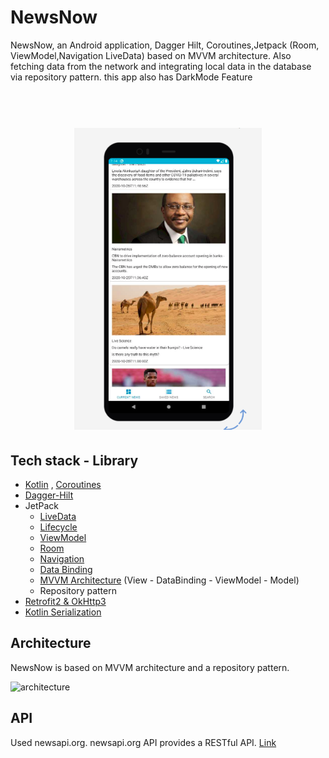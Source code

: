 # NewsNow

<p align="left">  
NewsNow,  an Android application, Dagger Hilt, Coroutines,Jetpack (Room, ViewModel,Navigation LiveData) based on MVVM architecture. Also fetching data from the network and integrating local data in the database via repository pattern. this app also has DarkMode Feature
</p>


<h1 align="center">
  <br>
  <img src="/app/src/main/res/drawable/newsnow.png" alt="NewsNow" width="300">
</h1>

## Tech stack - Library
- [Kotlin](https://kotlinlang.org/) , [Coroutines](https://github.com/Kotlin/kotlinx.coroutines) 
- [Dagger-Hilt](https://developer.android.com/training/dependency-injection/hilt-android)
- JetPack
  - [LiveData](https://developer.android.com/topic/libraries/architecture/livedata) 
  - [Lifecycle](https://developer.android.com/jetpack/androidx/releases/lifecycle) 
  - [ViewModel](https://developer.android.com/topic/libraries/architecture/viewmodel) 
  - [Room](https://developer.android.com/topic/libraries/architecture/room)
  - [Navigation](https://developer.android.com/guide/navigation/navigation-getting-started)
  - [Data Binding](https://developer.android.com/topic/libraries/data-binding)
  - [MVVM Architecture]() (View - DataBinding - ViewModel - Model)
  - Repository pattern
- [Retrofit2 & OkHttp3](https://github.com/square/retrofit)
- [Kotlin Serialization](https://github.com/Kotlin/kotlinx.serialization)

## Architecture
NewsNow is based on MVVM architecture and a repository pattern.

![architecture](https://raw.githubusercontent.com/fevziomurtekin/hackernewsapp/master/screenshot/mvvm.png)

## API
Used newsapi.org. newsapi.org API provides a RESTful API. [Link](https://newsapi.org/)

